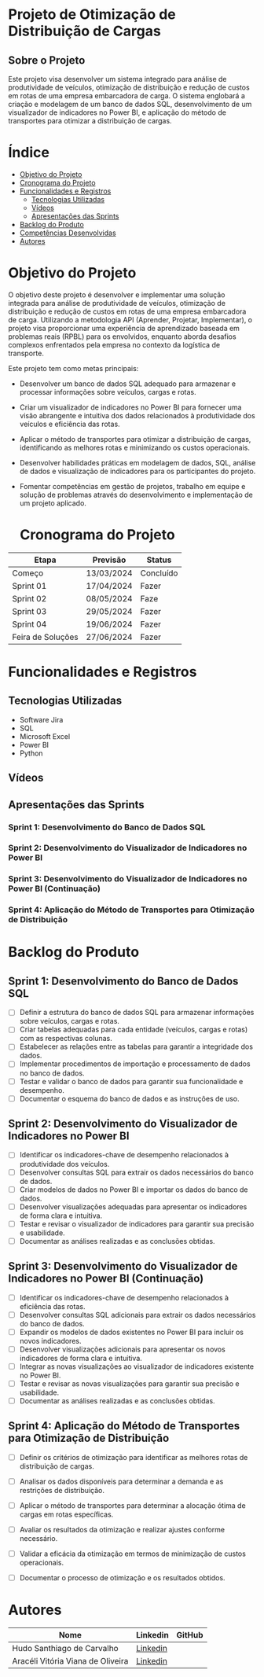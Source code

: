 # Projeto de Otimização de Distribuição de Cargas

## Sobre o Projeto
Este projeto visa desenvolver um sistema integrado para análise de produtividade de veículos, otimização de distribuição e redução de custos em rotas de uma empresa embarcadora de carga. O sistema englobará a criação e modelagem de um banco de dados SQL, desenvolvimento de um visualizador de indicadores no Power BI, e aplicação do método de transportes para otimizar a distribuição de cargas.


# Índice

- [Objetivo do Projeto](#objetivo-do-projeto)
- [Cronograma do Projeto](#Cronograma-do-Projeto)
- [Funcionalidades e Registros](#funcionalidades-e-registros)
  - [Tecnologias Utilizadas](#Tecnologias-Utilizadas)
  - [Vídeos](#vídeos)
  - [Apresentações das Sprints](#apresentações-das-sprints)
- [Backlog do Produto](#backlog-do-produto)
- [Competências Desenvolvidas](#competências-desenvolvidas)
- [Autores](#Autores)


# Objetivo do Projeto
O objetivo deste projeto é desenvolver e implementar uma solução integrada para análise de produtividade de veículos, otimização de distribuição e redução de custos em rotas de uma empresa embarcadora de carga. Utilizando a metodologia API (Aprender, Projetar, Implementar), o projeto visa proporcionar uma experiência de aprendizado baseada em problemas reais (RPBL) para os envolvidos, enquanto aborda desafios complexos enfrentados pela empresa no contexto da logística de transporte.

Este projeto tem como metas principais:

- Desenvolver um banco de dados SQL adequado para armazenar e processar informações sobre veículos, cargas e rotas.
- Criar um visualizador de indicadores no Power BI para fornecer uma visão abrangente e intuitiva dos dados relacionados à produtividade dos veículos e eficiência das rotas.
- Aplicar o método de transportes para otimizar a distribuição de cargas, identificando as melhores rotas e minimizando os custos operacionais.
- Desenvolver habilidades práticas em modelagem de dados, SQL, análise de dados e visualização de indicadores para os participantes do projeto.
- Fomentar competências em gestão de projetos, trabalho em equipe e solução de problemas através do desenvolvimento e implementação de um projeto aplicado.


  # Cronograma do Projeto

| Etapa            | Previsão      | Status       |
|------------------|---------------|--------------|
| Começo           | 13/03/2024    | Concluído    |
| Sprint 01        | 17/04/2024    | Fazer        |
| Sprint 02        | 08/05/2024    | Faze         |
| Sprint 03        | 29/05/2024    | Fazer        |
| Sprint 04        | 19/06/2024    | Fazer        |
| Feira de Soluções| 27/06/2024    | Fazer        |


# Funcionalidades e Registros

## Tecnologias Utilizadas
- Software Jira
- SQL
- Microsoft Excel
- Power BI
- Python

 ## Vídeos


 ## Apresentações das Sprints
  ### Sprint 1: Desenvolvimento do Banco de Dados SQL
  ### Sprint 2: Desenvolvimento do Visualizador de Indicadores no Power BI
  ### Sprint 3: Desenvolvimento do Visualizador de Indicadores no Power BI (Continuação)
  ### Sprint 4: Aplicação do Método de Transportes para Otimização de Distribuição


 # Backlog do Produto

## Sprint 1: Desenvolvimento do Banco de Dados SQL
- [ ] Definir a estrutura do banco de dados SQL para armazenar informações sobre veículos, cargas e rotas.
- [ ] Criar tabelas adequadas para cada entidade (veículos, cargas e rotas) com as respectivas colunas.
- [ ] Estabelecer as relações entre as tabelas para garantir a integridade dos dados.
- [ ] Implementar procedimentos de importação e processamento de dados no banco de dados.
- [ ] Testar e validar o banco de dados para garantir sua funcionalidade e desempenho.
- [ ] Documentar o esquema do banco de dados e as instruções de uso.

## Sprint 2: Desenvolvimento do Visualizador de Indicadores no Power BI
- [ ] Identificar os indicadores-chave de desempenho relacionados à produtividade dos veículos.
- [ ] Desenvolver consultas SQL para extrair os dados necessários do banco de dados.
- [ ] Criar modelos de dados no Power BI e importar os dados do banco de dados.
- [ ] Desenvolver visualizações adequadas para apresentar os indicadores de forma clara e intuitiva.
- [ ] Testar e revisar o visualizador de indicadores para garantir sua precisão e usabilidade.
- [ ] Documentar as análises realizadas e as conclusões obtidas.

## Sprint 3: Desenvolvimento do Visualizador de Indicadores no Power BI (Continuação)
- [ ] Identificar os indicadores-chave de desempenho relacionados à eficiência das rotas.
- [ ] Desenvolver consultas SQL adicionais para extrair os dados necessários do banco de dados.
- [ ] Expandir os modelos de dados existentes no Power BI para incluir os novos indicadores.
- [ ] Desenvolver visualizações adicionais para apresentar os novos indicadores de forma clara e intuitiva.
- [ ] Integrar as novas visualizações ao visualizador de indicadores existente no Power BI.
- [ ] Testar e revisar as novas visualizações para garantir sua precisão e usabilidade.
- [ ] Documentar as análises realizadas e as conclusões obtidas.

## Sprint 4: Aplicação do Método de Transportes para Otimização de Distribuição
- [ ] Definir os critérios de otimização para identificar as melhores rotas de distribuição de cargas.
- [ ] Analisar os dados disponíveis para determinar a demanda e as restrições de distribuição.
- [ ] Aplicar o método de transportes para determinar a alocação ótima de cargas em rotas específicas.
- [ ] Avaliar os resultados da otimização e realizar ajustes conforme necessário.
- [ ] Validar a eficácia da otimização em termos de minimização de custos operacionais.
- [ ] Documentar o processo de otimização e os resultados obtidos.


# Autores

| Nome                                 | Linkedin                                                              | GitHub       |
|--------------------------------------|-----------------------------------------------------------------------|--------------|
| Hudo Santhiago de Carvalho           | [Linkedin](linkedin.com/in/hudocarvalho)                              |              |
| Aracéli Vitória Viana de Oliveira    | [Linkedin](linkedin.com/in/arac%C3%A9li-oliveira-1b1b12211)           |              |
